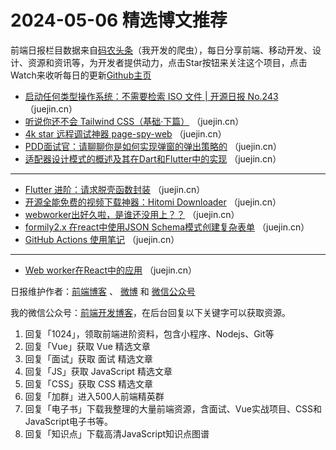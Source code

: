 # 2024-05-06 精选博文推荐

前端日报栏目数据来自[码农头条](http://toutiao.qdkfweb.cn/)（我开发的爬虫），每日分享前端、移动开发、设计、资源和资讯等，为开发者提供动力，点击Star按钮来关注这个项目，点击Watch来收听每日的更新[Github主页](https://github.com/kujian/frontendDaily)
* [启动任何类型操作系统：不需要检索 ISO 文件 | 开源日报 No.243](https://juejin.cn/post/7364038571965956122) （juejin.cn）
* [听说你还不会 Tailwind CSS（基础·下篇）](https://juejin.cn/post/7364409181053059098) （juejin.cn）
* [4k star 远程调试神器 page-spy-web](https://juejin.cn/post/7363932520953053184) （juejin.cn）
* [PDD面试官：请聊聊你是如何实现弹窗的弹出策略的](https://juejin.cn/post/7364409181052567578) （juejin.cn）
* [适配器设计模式的概述及其在Dart和Flutter中的实现](https://juejin.cn/post/7363830946908913703) （juejin.cn）

***
* [Flutter 进阶：请求脱壳函数封装](https://juejin.cn/post/7363823495115997195) （juejin.cn）
* [开源全能免费的视频下载神器：Hitomi Downloader](https://juejin.cn/post/7364004802856534066) （juejin.cn）
* [webworker出好久啦，是谁还没用上？？](https://juejin.cn/post/7363620903225425970) （juejin.cn）
* [formily2.x 在react中使用JSON Schema模式创建复杂表单](https://juejin.cn/post/7363932520953364480) （juejin.cn）
* [GitHub Actions 使用笔记](https://juejin.cn/post/7363997316413718567) （juejin.cn）

***
* [Web worker在React中的应用](https://juejin.cn/post/7363830946908995623) （juejin.cn）

日报维护作者：[前端博客](https://qdkfweb.cn/) 、 [微博](http://weibo.com/kujian) 和 [微信公众号](https://open.weixin.qq.com/qr/code?username=caibaojian_com)

我的微信公众号：[前端开发博客](https://open.weixin.qq.com/qr/code?username=caibaojian_com)，在后台回复以下关键字可以获取资源。

1. 回复「1024」，领取前端进阶资料，包含小程序、Nodejs、Git等
2. 回复「Vue」获取 Vue 精选文章
3. 回复「面试」获取 面试 精选文章
4. 回复「JS」获取 JavaScript 精选文章
5. 回复「CSS」获取 CSS 精选文章
6. 回复「加群」进入500人前端精英群
7. 回复「电子书」下载我整理的大量前端资源，含面试、Vue实战项目、CSS和JavaScript电子书等。
8. 回复「知识点」下载高清JavaScript知识点图谱